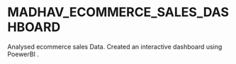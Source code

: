 # MADHAV_ECOMMERCE_SALES_DASHBOARD
Analysed ecommerce sales Data. Created an interactive dashboard using PoewerBI .
